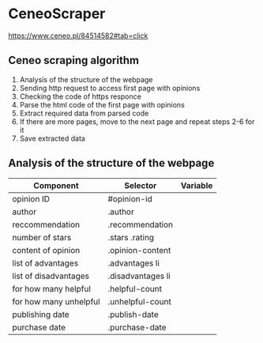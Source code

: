 # CeneoScraper
https://www.ceneo.pl/84514582#tab=click
## Ceneo scraping algorithm 
1. Analysis of the structure of the webpage
2. Sending http request to access first page with opinions 
3. Checking  the code of https responce
4. Parse the html code of the first page with opinions 
5. Extract required data from parsed code
6. If there are more pages, move to the next page and repeat steps 2-6 for it
7. Save extracted data

## Analysis of the structure of the webpage
|Component|Selector|Variable|
|---------|--------|--------|
|opinion ID |#opinion-id | |
|author |.author | |
|reccommendation |.recommendation | |
|number of stars |.stars .rating | |
|content of opinion |.opinion-content | |
|list of advantages |.advantages li | |
|list of disadvantages |.disadvantages li | |
|for how many helpful |.helpful-count | |
|for how many unhelpful |.unhelpful-count | |
|publishing date |.publish-date | |
|purchase date |.purchase-date | |
